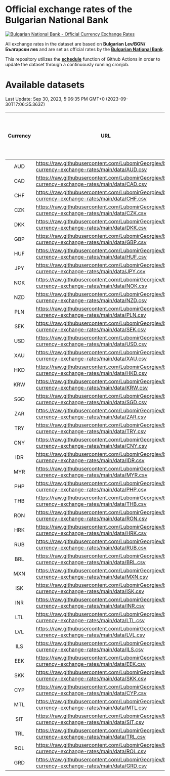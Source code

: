 # Official exchange rates of the Bulgarian National Bank

[![Bulgarian National Bank - Official Currency Exchange Rates](https://github.com/LubomirGeorgiev/bnb-currency-exchange-rates/actions/workflows/update-rates.yml/badge.svg?branch=main)](https://github.com/LubomirGeorgiev/bnb-currency-exchange-rates/actions/workflows/update-rates.yml)

All exchange rates in the dataset are based on **Bulgarian Lev/BGN/Български лев** and are set as official rates by the [**Bulgarian National Bank**](https://www.bnb.bg/Statistics/StExternalSector/StExchangeRates/StERForeignCurrencies/index.htm?toLang=_EN).

This repository utilizes the [**schedule**](https://docs.github.com/en/actions/reference/events-that-trigger-workflows) function of Github Actions in order to update the dataset through a continuously running cronjob.

# Available datasets

<!-- START LINKS (DO NOT EVER FU*ING DELETE THIS COMMENT FOR THE LOVE OF YOUR LIFE!!! IF YOU ARE CURIOS HOW IT WORKS, YOU CAN HAVE A LOOK AT ./src/updateReadme.ts) -->

Last Update: Sep 30, 2023, 5:06:35 PM GMT+0 (2023-09-30T17:06:35.363Z)

| Currency | URL                                                                                             | Number of records | Number of missing days that were filled in |
| :------: | ----------------------------------------------------------------------------------------------- | :---------------: | :----------------------------------------: |
|   AUD    | https://raw.githubusercontent.com/LubomirGeorgiev/bnb-currency-exchange-rates/main/data/AUD.csv |       8633        |                    2668                    |
|   CAD    | https://raw.githubusercontent.com/LubomirGeorgiev/bnb-currency-exchange-rates/main/data/CAD.csv |       8633        |                    2668                    |
|   CHF    | https://raw.githubusercontent.com/LubomirGeorgiev/bnb-currency-exchange-rates/main/data/CHF.csv |       8633        |                    2668                    |
|   CZK    | https://raw.githubusercontent.com/LubomirGeorgiev/bnb-currency-exchange-rates/main/data/CZK.csv |       8633        |                    2668                    |
|   DKK    | https://raw.githubusercontent.com/LubomirGeorgiev/bnb-currency-exchange-rates/main/data/DKK.csv |       8633        |                    2668                    |
|   GBP    | https://raw.githubusercontent.com/LubomirGeorgiev/bnb-currency-exchange-rates/main/data/GBP.csv |       8633        |                    2668                    |
|   HUF    | https://raw.githubusercontent.com/LubomirGeorgiev/bnb-currency-exchange-rates/main/data/HUF.csv |       8633        |                    2668                    |
|   JPY    | https://raw.githubusercontent.com/LubomirGeorgiev/bnb-currency-exchange-rates/main/data/JPY.csv |       8633        |                    2668                    |
|   NOK    | https://raw.githubusercontent.com/LubomirGeorgiev/bnb-currency-exchange-rates/main/data/NOK.csv |       8633        |                    2668                    |
|   NZD    | https://raw.githubusercontent.com/LubomirGeorgiev/bnb-currency-exchange-rates/main/data/NZD.csv |       8633        |                    2668                    |
|   PLN    | https://raw.githubusercontent.com/LubomirGeorgiev/bnb-currency-exchange-rates/main/data/PLN.csv |       8633        |                    2668                    |
|   SEK    | https://raw.githubusercontent.com/LubomirGeorgiev/bnb-currency-exchange-rates/main/data/SEK.csv |       8633        |                    2668                    |
|   USD    | https://raw.githubusercontent.com/LubomirGeorgiev/bnb-currency-exchange-rates/main/data/USD.csv |       8633        |                    2668                    |
|   XAU    | https://raw.githubusercontent.com/LubomirGeorgiev/bnb-currency-exchange-rates/main/data/XAU.csv |       8633        |                    2670                    |
|   HKD    | https://raw.githubusercontent.com/LubomirGeorgiev/bnb-currency-exchange-rates/main/data/HKD.csv |       8333        |                    2579                    |
|   KRW    | https://raw.githubusercontent.com/LubomirGeorgiev/bnb-currency-exchange-rates/main/data/KRW.csv |       8333        |                    2579                    |
|   SGD    | https://raw.githubusercontent.com/LubomirGeorgiev/bnb-currency-exchange-rates/main/data/SGD.csv |       8333        |                    2579                    |
|   ZAR    | https://raw.githubusercontent.com/LubomirGeorgiev/bnb-currency-exchange-rates/main/data/ZAR.csv |       8333        |                    2579                    |
|   TRY    | https://raw.githubusercontent.com/LubomirGeorgiev/bnb-currency-exchange-rates/main/data/TRY.csv |       6814        |                    2108                    |
|   CNY    | https://raw.githubusercontent.com/LubomirGeorgiev/bnb-currency-exchange-rates/main/data/CNY.csv |       6694        |                    2072                    |
|   IDR    | https://raw.githubusercontent.com/LubomirGeorgiev/bnb-currency-exchange-rates/main/data/IDR.csv |       6694        |                    2072                    |
|   MYR    | https://raw.githubusercontent.com/LubomirGeorgiev/bnb-currency-exchange-rates/main/data/MYR.csv |       6694        |                    2072                    |
|   PHP    | https://raw.githubusercontent.com/LubomirGeorgiev/bnb-currency-exchange-rates/main/data/PHP.csv |       6694        |                    2072                    |
|   THB    | https://raw.githubusercontent.com/LubomirGeorgiev/bnb-currency-exchange-rates/main/data/THB.csv |       6694        |                    2072                    |
|   RON    | https://raw.githubusercontent.com/LubomirGeorgiev/bnb-currency-exchange-rates/main/data/RON.csv |       6638        |                    2057                    |
|   HRK    | https://raw.githubusercontent.com/LubomirGeorgiev/bnb-currency-exchange-rates/main/data/HRK.csv |       6421        |                    1985                    |
|   RUB    | https://raw.githubusercontent.com/LubomirGeorgiev/bnb-currency-exchange-rates/main/data/RUB.csv |       6117        |                    1888                    |
|   BRL    | https://raw.githubusercontent.com/LubomirGeorgiev/bnb-currency-exchange-rates/main/data/BRL.csv |       5731        |                    1782                    |
|   MXN    | https://raw.githubusercontent.com/LubomirGeorgiev/bnb-currency-exchange-rates/main/data/MXN.csv |       5731        |                    1782                    |
|   ISK    | https://raw.githubusercontent.com/LubomirGeorgiev/bnb-currency-exchange-rates/main/data/ISK.csv |       5632        |                    1745                    |
|   INR    | https://raw.githubusercontent.com/LubomirGeorgiev/bnb-currency-exchange-rates/main/data/INR.csv |       5362        |                    1666                    |
|   LTL    | https://raw.githubusercontent.com/LubomirGeorgiev/bnb-currency-exchange-rates/main/data/LTL.csv |       5149        |                    1578                    |
|   LVL    | https://raw.githubusercontent.com/LubomirGeorgiev/bnb-currency-exchange-rates/main/data/LVL.csv |       4786        |                    1466                    |
|   ILS    | https://raw.githubusercontent.com/LubomirGeorgiev/bnb-currency-exchange-rates/main/data/ILS.csv |       4638        |                    1447                    |
|   EEK    | https://raw.githubusercontent.com/LubomirGeorgiev/bnb-currency-exchange-rates/main/data/EEK.csv |       3992        |                    1218                    |
|   SKK    | https://raw.githubusercontent.com/LubomirGeorgiev/bnb-currency-exchange-rates/main/data/SKK.csv |       2966        |                    908                     |
|   CYP    | https://raw.githubusercontent.com/LubomirGeorgiev/bnb-currency-exchange-rates/main/data/CYP.csv |       2898        |                    882                     |
|   MTL    | https://raw.githubusercontent.com/LubomirGeorgiev/bnb-currency-exchange-rates/main/data/MTL.csv |       2598        |                    793                     |
|   SIT    | https://raw.githubusercontent.com/LubomirGeorgiev/bnb-currency-exchange-rates/main/data/SIT.csv |       2539        |                    775                     |
|   TRL    | https://raw.githubusercontent.com/LubomirGeorgiev/bnb-currency-exchange-rates/main/data/TRL.csv |       1817        |                    558                     |
|   ROL    | https://raw.githubusercontent.com/LubomirGeorgiev/bnb-currency-exchange-rates/main/data/ROL.csv |       1695        |                    522                     |
|   GRD    | https://raw.githubusercontent.com/LubomirGeorgiev/bnb-currency-exchange-rates/main/data/GRD.csv |        359        |                    107                     |

<!-- END LINKS (DO NOT EVER FU*ING DELETE THIS COMMENT FOR THE LOVE OF YOUR LIFE!!! IF YOU ARE CURIOS HOW IT WORKS, YOU CAN HAVE A LOOK AT ./src/updateReadme.ts) -->
